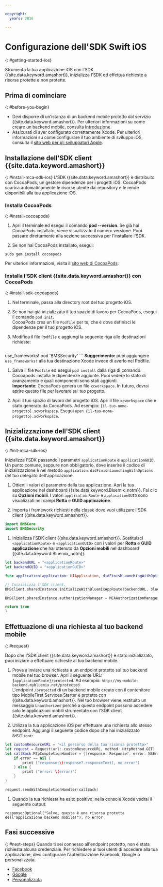 ```yaml
---

copyright:
  years: 2016

---
```


# Configurazione dell'SDK Swift iOS
{: #getting-started-ios}

Strumenta la tua applicazione iOS con l'SDK {{site.data.keyword.amashort}}, inizializza l'SDK ed effettua richieste a risorse protette e non protette.

## Prima di cominciare
{: #before-you-begin}
* Devi disporre di un'istanza di un backend mobile protetto dal servizio {{site.data.keyword.amashort}}. Per ulteriori informazioni su come creare un backend mobile, consulta [Introduzione](getting-started.html).
* Assicurati di aver configurato correttamente Xcode. Per ulteriori informazioni su come configurare il tuo ambiente di sviluppo iOS, consulta il [sito web per gli sviluppatori Apple](https://developer.apple.com/support/xcode/).


## Installazione dell'SDK client {{site.data.keyword.amashort}}
{: #install-mca-sdk-ios}
L'SDK {{site.data.keyword.amashort}} è distribuito con CocoaPods, un gestore dipendenze per i progetti iOS. CocoaPods scarica automaticamente le risorse utente dai repository e le rende disponibili alla tua applicazione iOS.


### Installa CocoaPods
{: #install-cocoapods}
1. Apri il terminale ed esegui il comando **pod --version**. Se già hai CocoaPods installato, viene visualizzato il numero versione. Puoi passare direttamente alla sezione successiva per l'installare l'SDK.

1. Se non hai CocoaPods installato, esegui:
```
sudo gem install cocoapods
```
Per ulteriori informazioni, visita il [sito web di CocoaPods](https://cocoapods.org/).

### Installa l'SDK client {{site.data.keyword.amashort}} con CocoaPods
{: #install-sdk-cocoapods}

1. Nel terminale, passa alla directory root del tuo progetto iOS.

1. Se non hai già inizializzato il tuo spazio di lavoro per CocoaPods, esegui il comando `pod init`.<br/>
 CocoaPods crea un file `Podfile` per te, che è dove definisci le dipendenze per il tuo progetto iOS.

1. Modifica il file `Podfile` e aggiungi la seguente riga alle destinazioni richieste:

	```
  use_frameworks!
	pod 'BMSSecurity'
	```
  **Suggerimento:** puoi aggiungere `use_frameworks!` alla tua destinazione Xcode invece di averlo nel Podfile.

1. Salva il file `Podfile` ed esegui `pod install` dalla riga di comando. <br/>Cocoapods installa le dipendenze aggiunte. Puoi vedere lo stato di avanzamento e quali componenti sono stati aggiunti.<br/>
**Importante**: CocoaPods genera un file `xcworkspace`.  In futuro, dovrai aprire questo file per lavorare sul tuo progetto.

1. Apri il tuo spazio di lavoro del progetto iOS. Apri il file `xcworkspace` che è stato generato da CocoaPods. Ad esempio: `{il-tuo-nome-progetto}.xcworkspace`. Esegui `open {il-tuo-nome-progetto}.xcworkspace`.

## Inizializzazione dell'SDK client {{site.data.keyword.amashort}}
{: #init-mca-sdk-ios}

 Inizializza l'SDK passando i parametri `applicationRoute` e `applicationGUID`. Un punto comune, seppure non obbligatorio, dove inserire il codice di inizializzazione è nel metodo `application:didFinishLaunchingWithOptions` del tuo delegato dell'applicazione.

1. Ottieni i valori di parametro della tua applicazione. Apri la tua applicazione nel dashboard {{site.data.keyword.Bluemix_notm}}. Fai clic su **Opzioni mobili**. I valori `applicationRoute` e `applicationGUID` sono visualizzati nei campi **Rotta** e **GUID applicazione**.

1. Importa i framework richiesti nella classe dove vuoi utilizzare l'SDK client {{site.data.keyword.amashort}}.

 ```Swift
 import BMSCore
 import BMSSecurity
 ```  

1. Inizializza l'SDK client {{site.data.keyword.amashort}}. Sostituisci `<applicationRoute>` e `<applicationGUID>` con
i valori per **Rotta** e **GUID applicazione** che hai ottenuto da **Opzioni mobili** nel dashboard {{site.data.keyword.Bluemix_notm}}.

 ```Swift
 let backendURL = "<applicationRoute>"
 let backendGUID = "<applicationGUID>"

 func application(application: UIApplication, didFinishLaunchingWithOptions launchOptions: [NSObject: AnyObject]?) -> Bool {

 // Inizializza l'SDK client.  
 BMSClient.sharedInstance.initializeWithBluemixAppRoute(backendURL, bluemixAppGUID: backendGUID, bluemixRegion: BMSClient.<regione Bluemix applicazione>)

 BMSClient.sharedInstance.authorizationManager = MCAAuthorizationManager.sharedInstance

 return true
 }
 ```

## Effettuazione di una richiesta al tuo backend mobile
{: #request}

Dopo che l'SDK client {{site.data.keyword.amashort}} è stato inizializzato, puoi iniziare a effettuare richieste al tuo backend mobile.

1. Prova a inviare una richiesta a un endpoint protetto sul tuo backend mobile nel tuo browser. Apri il seguente URL: `{applicationRoute}/protected`. Ad esempio: `http://my-mobile-backend.mybluemix.net/protected`
<br/>L'endpoint `/protected` di un backend mobile creato con il contenitore tipo MobileFirst Services Starter è protetto con {{site.data.keyword.amashort}}. Nel tuo browser viene restituito un messaggio `Unauthorized` perché a questo endpoint possono accedere solo le applicazioni mobili strumentate con l'SDK client {{site.data.keyword.amashort}}.

1. Utilizza la tua applicazione iOS per effettuare una richiesta allo stesso endpoint. Aggiungi il seguente codice dopo che hai inizializzato `BMSClient`:

 ```Swift
 let customResourceURL = "<il percorso della tua risorsa protetta>"
 let request = Request(url: customResourceURL, method: HttpMethod.GET)
 let callBack:MfpCompletionHandler = {(response: Response?, error: NSError?) in
     if error == nil {
         print ("response:\(response?.responseText), no error")
     } else {
         print ("error: \(error)")
     }
 }

 request.sendWithCompletionHandler(callBack)
 ```

1.  Quando la tua richiesta ha esito positivo, nella console Xcode vedrai il seguente output:

 ```
 response:Optional("Salve, questa è una risorsa protetta dell'applicazione backend mobile!"), no error
 ```

## Fasi successive
{: #next-steps}
Quando ti sei connesso all'endpoint protetto, non è stata richiesta alcuna credenziale. Per richiedere ai tuoi utenti di accedere alla tua applicazione, devi configurare l'autenticazione Facebook, Google o personalizzata.
  * [Facebook](facebook-auth-ios-swift-sdk.html)
  * [Google](google-auth-ios-swift-sdk.html)
  * [Personalizzata](custom-auth-ios-swift-sdk.html)

